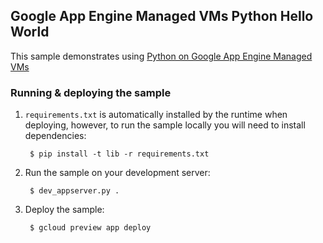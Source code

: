 ## Google App Engine Managed VMs Python Hello World

This sample demonstrates using [Python on Google App Engine Managed VMs](https://cloud.google.com/appengine/docs/python/managed-vms/hello-world)

### Running & deploying the sample

1. `requirements.txt` is automatically installed by the runtime when deploying, however, to run the sample locally you will need to install dependencies:

        $ pip install -t lib -r requirements.txt

2. Run the sample on your development server:
        
        $ dev_appserver.py .

3. Deploy the sample:

        $ gcloud preview app deploy
